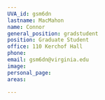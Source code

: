 ```yaml
---
UVA_id: gsm6dn
lastname: MacMahon
name: Connor
general_position: gradstudent
position: Graduate Student
office: 110 Kerchof Hall
phone: 
email: gsm6dn@virginia.edu
image:
personal_page:
areas:
  
---
```

